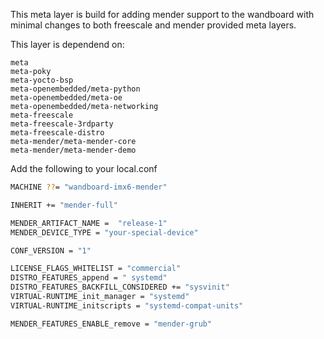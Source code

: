 This meta layer is build for adding mender support to the wandboard with minimal changes to both freescale and mender provided meta layers.

This layer is dependend on:

```
meta
meta-poky
meta-yocto-bsp
meta-openembedded/meta-python
meta-openembedded/meta-oe
meta-openembedded/meta-networking
meta-freescale
meta-freescale-3rdparty
meta-freescale-distro
meta-mender/meta-mender-core
meta-mender/meta-mender-demo
```

Add the following to your local.conf

```bash
MACHINE ??= "wandboard-imx6-mender"

INHERIT += "mender-full"

MENDER_ARTIFACT_NAME =  "release-1"
MENDER_DEVICE_TYPE = "your-special-device"

CONF_VERSION = "1"

LICENSE_FLAGS_WHITELIST = "commercial"
DISTRO_FEATURES_append = " systemd"
DISTRO_FEATURES_BACKFILL_CONSIDERED += "sysvinit"
VIRTUAL-RUNTIME_init_manager = "systemd"
VIRTUAL-RUNTIME_initscripts = "systemd-compat-units"

MENDER_FEATURES_ENABLE_remove = "mender-grub"
```
